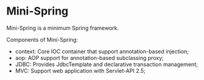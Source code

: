 # Mini-Spring

Mini-Spring is a minimum Spring framework.

Components of Mini-Spring:

- context: Core IOC container that support annotation-based injection;
- aop: AOP support for annotation-based subclassing proxy;
- JDBC: Provides JdbcTemplate and declarative transaction management;
- MVC: Support web application with Servlet-API 2.5;
